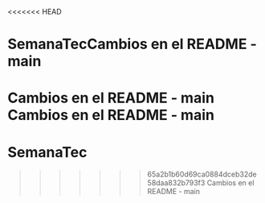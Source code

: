 <<<<<<< HEAD
# SemanaTecCambios en el README - main
Cambios en el README - main
Cambios en el README - main
=======
# SemanaTec
>>>>>>> 65a2b1b60d69ca0884dceb32de58daa832b793f3
Cambios en el README - main
